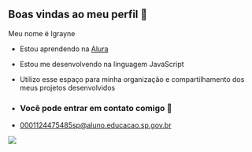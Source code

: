 ## Boas vindas ao meu perfil 🌻


Meu nome é Igrayne
- Estou aprendendo na [Alura](https://www.alura.com.br)
- Estou me desenvolvendo na linguagem JavaScript
- Utilizo esse espaço para minha organização e compartilhamento dos meus projetos desenvolvidos

- ### Você pode entrar em contato comigo 📧

- 0001124475485sp@aluno.educacao.sp.gov.br

![](https://media.tenor.com/FYIXBj8-0QQAAAAi/mlp-fim.gif)
